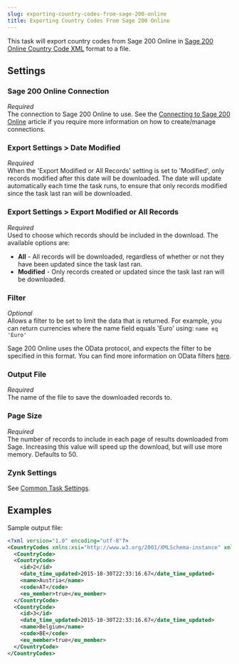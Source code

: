```yaml
---
slug: exporting-country-codes-from-sage-200-online
title: Exporting Country Codes From Sage 200 Online
---
```


This task will export country codes from Sage 200 Online in [Sage 200 Online Country Code XML](sage-200-online-country-code-xml) format to a file.

## Settings
### Sage 200 Online Connection
_Required_  
The connection to Sage 200 Online to use. See the [Connecting to Sage 200 Online](connecting-to-sage-200-online) article if you require more information on how to create/manage connections.

### Export Settings > Date Modified
_Required_  
When the 'Export Modified or All Records' setting is set to 'Modified', only records modified after this date will be downloaded. The date will update automatically each time the task runs, to ensure that only records modified since the task last ran will be downloaded.

### Export Settings > Export Modified or All Records
_Required_  
Used to choose which records should be included in the download. The available options are:

* __All__ - All records will be downloaded, regardless of whether or not they have been updated since the task last ran.
* __Modified__ - Only records created or updated since the task last ran will be downloaded.

### Filter
_Optional_  
Allows a filter to be set to limit the data that is returned. For example, you can return currencies where the name field equals 'Euro' using: `name eq 'Euro'`

Sage 200 Online uses the OData protocol, and expects the filter to be specified in this format. You can find more information on OData filters [here](http://www.odata.org/getting-started/basic-tutorial/#queryData).

### Output File
_Required_  
The name of the file to save the downloaded records to.

### Page Size
_Required_  
The number of records to include in each page of results downloaded from Sage. Increasing this value will speed up the download, but will use more memory. Defaults to 50.

### Zynk Settings
See [Common Task Settings](common-task-settings).

## Examples
Sample output file:

```xml
<?xml version="1.0" encoding="utf-8"?>
<CountryCodes xmlns:xsi="http://www.w3.org/2001/XMLSchema-instance" xmlns:xsd="http://www.w3.org/2001/XMLSchema">
  <CountryCode>
  <CountryCode>
    <id>2</id>
    <date_time_updated>2015-10-30T22:33:16.67</date_time_updated>
    <name>Austria</name>
    <code>AT</code>
    <eu_member>true</eu_member>
  </CountryCode>
  <CountryCode>
    <id>3</id>
    <date_time_updated>2015-10-30T22:33:16.67</date_time_updated>
    <name>Belgium</name>
    <code>BE</code>
    <eu_member>true</eu_member>
  </CountryCode>
</CountryCodes>
```